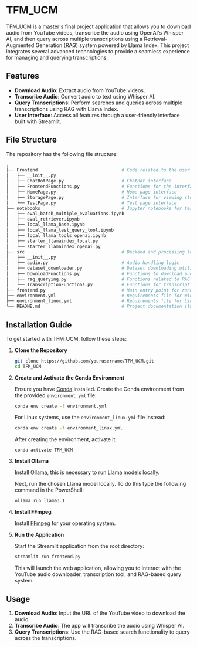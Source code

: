 # TFM_UCM

TFM_UCM is a master's final project application that allows you to download audio from YouTube videos, transcribe the audio using OpenAI's Whisper AI, and then query across multiple transcriptions using a Retrieval-Augmented Generation (RAG) system powered by Llama Index. This project integrates several advanced technologies to provide a seamless experience for managing and querying transcriptions.

## Features

- **Download Audio**: Extract audio from YouTube videos.
- **Transcribe Audio**: Convert audio to text using Whisper AI.
- **Query Transcriptions**: Perform searches and queries across multiple transcriptions using RAG with Llama Index.
- **User Interface**: Access all features through a user-friendly interface built with Streamlit.

## File Structure

The repository has the following file structure:

```bash
.
├── Frontend                                # Code related to the user interface
│   ├── __init__.py
│   ├── ChatBotPage.py                      # ChatBot interface
│   ├── FrontendFunctions.py                # Functions for the interface
│   ├── HomePage.py                         # Home page interface
│   ├── StoragePage.py                      # Interface for viewing stored transcriptions
│   └── TestPage.py                         # Test page interface
├── notebooks                               # Jupyter notebooks for testing and evaluation
│   ├── eval_batch_multiple_evaluations.ipynb
│   ├── eval_retriever.ipynb
│   ├── local_llama_base.ipynb
│   ├── local_llama_test_query_tool.ipynb
│   ├── local_llama_tools_openai.ipynb
│   ├── starter_llamaindex_local.py
│   └── starter_llamaindex_openai.py
├── src                                     # Backend and processing logic
│   ├── __init__.py
│   ├── audio.py                            # Audio handling logic
│   ├── dataset_downloader.py               # Dataset downloading utilities
│   ├── DownloadFunctions.py                # Functions to download audio from YouTube
│   ├── rag_querying.py                     # Functions related to RAG and Llama Index querying
│   └── TranscriptionFunctions.py           # Functions for transcription using Whisper AI
├── frontend.py                             # Main entry point for running the app with Streamlit
├── environment.yml                         # Requirements file for Windows/Mac
├── environment_linux.yml                   # Requirements file for Linux
└── README.md                               # Project documentation (this file)
```

## Installation Guide

To get started with TFM_UCM, follow these steps:

1. **Clone the Repository**

   ```bash
   git clone https://github.com/yourusername/TFM_UCM.git
   cd TFM_UCM
   ```

2. **Create and Activate the Conda Environment**

   Ensure you have [Conda](https://docs.conda.io/projects/conda/en/latest/user-guide/install/index.html) installed. Create the Conda environment from the provided `environment.yml` file:

   ```bash
   conda env create -f environment.yml
   ```

   For Linux systems, use the `environment_linux.yml` file instead:

   ```bash
   conda env create -f environment_linux.yml
   ```

   After creating the environment, activate it:

   ```bash
   conda activate TFM_UCM
   ```

3. **Install Ollama**

   Install [Ollama](https://github.com/ollama/ollama), this is necessary to run Llama models locally.

   Next, run the chosen Llama model locally. To do this type the following command in the PowerShell:

   ```bash
   ollama run llama3.1
   ```

4. **Install FFmpeg**

   Install [FFmpeg](https://ffmpeg.org/download.html) for your operating system.

5. **Run the Application**

   Start the Streamlit application from the root directory:

   ```bash
   streamlit run frontend.py
   ```

   This will launch the web application, allowing you to interact with the YouTube audio downloader, transcription tool, and RAG-based query system.

## Usage

1. **Download Audio**: Input the URL of the YouTube video to download the audio.
2. **Transcribe Audio**: The app will transcribe the audio using Whisper AI.
3. **Query Transcriptions**: Use the RAG-based search functionality to query across the transcriptions.
